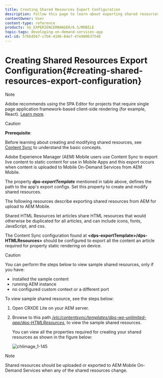 ```yaml
---
title: Creating Shared Resources Export Configuration
description: Follow this page to learn about exporting shared resources from Adobe Experience Manager (AEM) for upload to AEM Mobile.
contentOwner: User
content-type: reference
products: SG_EXPERIENCEMANAGER/6.5/MOBILE
topic-tags: developing-on-demand-services-app
exl-id: 576b4567-c7b6-4196-84e7-47e980637540
---
```

# Creating Shared Resources Export Configuration{#creating-shared-resources-export-configuration}

>[!NOTE]
>
>Adobe recommends using the SPA Editor for projects that require single page application framework-based client-side rendering (for example, React). [Learn more](/help/sites-developing/spa-overview.md).

>[!CAUTION]
>
>**Prerequisite**:
>
>Before learning about creating and modifying shared resources, see [Content Sync](/help/mobile/mobile-ondemand-contentsync.md) to understand the basic concepts.

Adobe Experience Manager (AEM) Mobile users use Content Sync to export live content to static content for use in Mobile Apps and this export occurs when content is uploaded to Mobile On-Demand Services from AEM Mobile.

The property ***dps-exportTemplate*** mentioned in table above, defines the path to the app's export configs. Set this property to create and modify shared resources.

The following resources describe exporting shared resources from AEM for upload to AEM Mobile.

Shared HTML Resources let articles share HTML resources that would otherwise be duplicated for all articles, and can include icons, fonts, JavaScript, and css.

The Content Sync configuration found at **&lt;dps-exportTemplate&gt;/dps-HTMLResources&gt;** should be configured to export all the content an article required for property static rendering on device.

>[!CAUTION]
>
>You can perform the steps below to view sample shared resources, only if you have:
>
>* installed the sample content
>* running AEM instance
>* no configured custom context or a different port
>

To view sample shared resource, see the steps below:

1. Open CRXDE Lite on your AEM server.
1. Browse to this path *[/etc/contentsync/templates/dps-we-unlimited-app/dps-HTMLResources](http://localhost:4502/crx/de/index.jsp#/etc/contentsync/templates/dps-we-unlimited-app/dps-HTMLResources)*, to view the sample shared resources.

   You can view all the properties required for creating your shared resources as shown in the figure below:

   ![chlimage_1-145](assets/chlimage_1-145.png)

>[!NOTE]
>
>Shared resources should be uploaded or exported to AEM Mobile On-Demand Services when any of the shared resources change.
